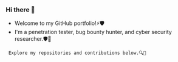 ### Hi there 👋

- Welcome to my GitHub portfolio!⚡🛡️
- I'm a penetration tester, bug bounty hunter, and cyber security researcher.🛡🚀
```
 Explore my repositories and contributions below.🔍💬
```
